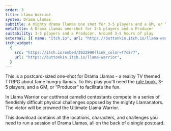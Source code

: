 ```yaml
---
order: 3
title: Llama Warrior
system: Drama Llamas
subtitle: A mighty drama llamas one shot for 3-5 players and a GM, or “Producer”
metaTitle: A Drama Llamas one-shot for 3-5 players and a Producer
suitability: 3-5 players and a Producer. Around 3-5 hours of play
external: [{ name: "Itch.io", url: "https://buttonkin.itch.io/llama-warrior" }]
itch_widget:
  {
    src: "https://itch.io/embed/3022990?link_color=f7c877",
    url: "https://buttonkin.itch.io/llama-warrior",
  }
---
```


<p>
This is a postcard-sized one-shot for Drama Llamas - a reality TV themed TTRPG about fame hungry llamas. To this play you'll need the <a href="/drama-llamas" target="_blank">rule book</a>, 3-5 players, and a GM, or “Producer” to facilitate the fun.
</p><p>
In Llama Warrior our cutthroat camelid contestants compete in a series of fiendishly difficult physical challenges opposed by the mighty Llamanators. The victor will be crowned the Ultimate Llama Warrior.
</p><p>
This download contains all the locations, characters, and challenges you need to run a session of Drama Llamas, all on the back of a single postcard.
</p>
